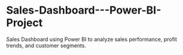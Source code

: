 # Sales-Dashboard---Power-BI-Project
Sales Dashboard using Power BI to analyze sales performance, profit trends, and customer segments.
